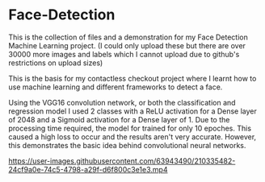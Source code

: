 # Face-Detection

This is the collection of files and a demonstration for my Face Detection Machine Learning project. (I could only upload these but there are over 30000 more images and labels which I cannot upload due to github's restrictions on upload sizes)

This is the basis for my contactless checkout project where I learnt how to use machine learning and different frameworks to detect a face. 

Using the VGG16 convolution network, or both the classification and regression model I used 2 classes with a ReLU activation for a Dense layer of 2048 and a Sigmoid activation for a Dense layer of 1. Due to the processing time required, the model for trained for only 10 epoches. This caused a high loss to occur and the results aren't very accurate. However, this demonstrates the basic idea behind convolutional neural networks.

https://user-images.githubusercontent.com/63943490/210335482-24cf9a0e-74c5-4798-a29f-d6f800c3e1e3.mp4

